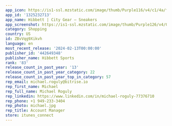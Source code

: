 ```yaml
---
app_icon: https://is1-ssl.mzstatic.com/image/thumb/Purple116/v4/c1/4a/f7/c14af7d9-4dd2-692b-b7bb-e3070010ab32/AppIcon-Release-0-0-1x_U007emarketing-0-6-0-sRGB-85-220.png/1024x1024bb.png
app_id: '1325232713'
app_name: Hibbett | City Gear – Sneakers
app_screenshot: https://is1-ssl.mzstatic.com/image/thumb/Purple126/v4/00/6f/14/006f14c5-6886-6696-edec-ba7f955113c2/19b20dc7-461d-4949-a133-199f2dc245da_Hibbett_AppStore_Screen_1__U00282_U0029.png/1242x2688bb.png
category: Shopping
country: US
id: ZBvVqg9Xikvh
language: en
most_recent_release: '2024-02-13T00:00:00'
publisher_id: '442649348'
publisher_name: Hibbett Sports
rank: '83'
release_count_in_past_year: '13'
release_count_in_past_year_category: 22
release_count_in_past_year_top_in_category: 57
rep_email: michael.roguly@bitrise.io
rep_first_name: Michael
rep_full_name: Michael Roguly
rep_linkedin: https://www.linkedin.com/in/michael-roguly-77376710
rep_phone: +1 949-233-3404
rep_photo: michael.jpg
rep_title: Account Manager
store: itunes_connect
---
```

